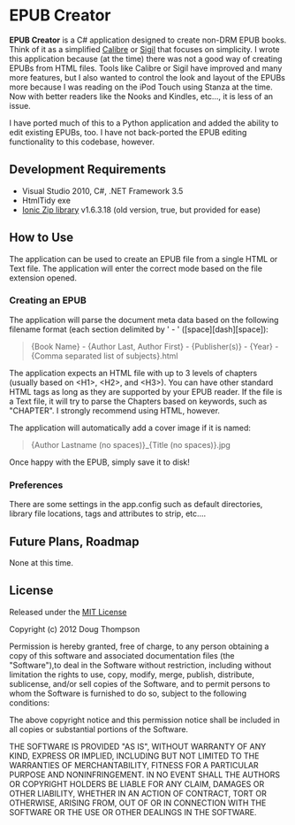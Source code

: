 # EPUB Creator #

**EPUB Creator** is a C# application designed to create non-DRM EPUB books.  Think of it as a simplified [Calibre](http://calibre-ebook.com/) or [Sigil](http://code.google.com/p/sigil/) that focuses on simplicity.  I wrote this application because (at the time) there was not a good way of creating EPUBs from HTML files.  Tools like Calibre or Sigil have improved and many more features, but I also wanted to control the look and layout of the EPUBs more because I was reading on the iPod Touch using Stanza at the time.  Now with better readers like the Nooks and Kindles, etc..., it is less of an issue.

I have ported much of this to a Python application and added the ability to edit existing EPUBs, too.  I have not back-ported the EPUB editing functionality to this codebase, however.

## Development Requirements ##

- Visual Studio 2010, C#, .NET Framework 3.5
- HtmlTidy exe
- [Ionic Zip library](http://dotnetzip.codeplex.com/) v1.6.3.18 (old version, true, but provided for ease)

## How to Use ##
The application can be used to create an EPUB file from a single HTML or Text file.  The application will enter the correct mode based on the file extension opened.

### Creating an EPUB ###
The application will parse the document meta data based on the following filename format (each section delimited by ' - ' ([space][dash][space]):

> {Book Name} - {Author Last, Author First} - {Publisher(s)} - {Year} - {Comma separated list of subjects}.html

The application expects an HTML file with up to 3 levels of chapters (usually based on &lt;H1&gt;, &lt;H2&gt;, and &lt;H3&gt;).  You can have other standard HTML tags as long as they are supported by your EPUB reader.  If the file is a Text file, it will try to parse the Chapters based on keywords, such as "CHAPTER".  I strongly recommend using HTML, however.

The application will automatically add a cover image if it is named:

> {Author Lastname (no spaces)}_{Title (no spaces)}.jpg

Once happy with the EPUB, simply save it to disk!

### Preferences ###
There are some settings in the app.config such as default directories, library file locations, tags and attributes to strip, etc....

## Future Plans, Roadmap ##
None at this time.

## License ##
Released under the [MIT License](http://www.opensource.org/licenses/mit-license.php)

Copyright (c) 2012 Doug Thompson

Permission is hereby granted, free of charge, to any person obtaining a
copy of this software and associated documentation files (the
"Software"),to deal in the Software without restriction, including
without limitation the rights to use, copy, modify, merge, publish,
distribute, sublicense, and/or sell copies of the Software, and to
permit persons to whom the Software is furnished to do so, subject to
the following conditions:

The above copyright notice and this permission notice shall be included
in all copies or substantial portions of the Software.

THE SOFTWARE IS PROVIDED "AS IS", WITHOUT WARRANTY OF ANY KIND, EXPRESS
OR IMPLIED, INCLUDING BUT NOT LIMITED TO THE WARRANTIES OF
MERCHANTABILITY, FITNESS FOR A PARTICULAR PURPOSE AND NONINFRINGEMENT.
IN NO EVENT SHALL THE AUTHORS OR COPYRIGHT HOLDERS BE LIABLE FOR ANY
CLAIM, DAMAGES OR OTHER LIABILITY, WHETHER IN AN ACTION OF CONTRACT,
TORT OR OTHERWISE, ARISING FROM, OUT OF OR IN CONNECTION WITH THE
SOFTWARE OR THE USE OR OTHER DEALINGS IN THE SOFTWARE.

